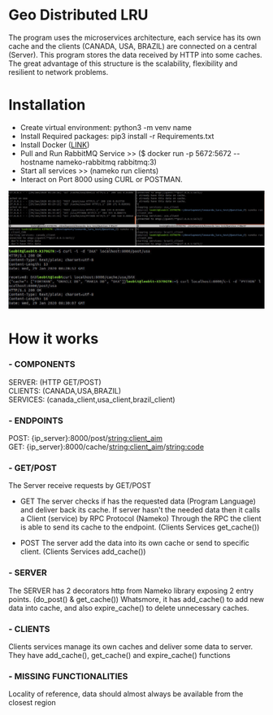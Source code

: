 # Geo Distributed LRU

The program uses the microservices architecture, each service has its own cache and the clients (CANADA, USA, BRAZIL) are connected on a central (Server). This program stores the data received by HTTP into some caches.
The great advantage of this structure is the scalability, flexibility and resilient to network problems.



# Installation

- Create virtual environment: python3 -m venv name
- Install Required packages: pip3 install -r Requirements.txt
- Install Docker ([LINK](https://docs.docker.com/install/))
- Pull and Run RabbitMQ Service >> ($ docker run -p 5672:5672 --hostname nameko-rabbitmq rabbitmq:3)
- Start all services >> (nameko run clients)
- Interact on Port 8000 using CURL or POSTMAN.

![](images/imagem2.jpg)
![](images/imagem3.jpg)



# How it works

### - COMPONENTS

SERVER: (HTTP GET/POST)  
CLIENTS: (CANADA,USA,BRAZIL)  
SERVICES: (canada_client,usa_client,brazil_client)  


### - ENDPOINTS

POST: {ip_server}:8000/post/<string:client_aim>  
GET: {ip_server}:8000/cache/<string:client_aim>/<string:code>


### - GET/POST

The Server receive requests by GET/POST

- GET
The server checks if has the requested data (Program Language) and deliver back its cache.
If server hasn't the needed data then it calls a Client (service) by RPC Protocol (Nameko)
Through the RPC the client is able to send its cache to the endpoint.
(Clients Services get_cache())

- POST
The server add the data into its own cache or send to specific client.
(Clients Services add_cache())

### - SERVER

The SERVER has 2 decorators http from Nameko library exposing 2 entry points.
(do_post() & get_cache())
Whatsmore, it has add_cache() to add new data into cache, and also expire_cache() to delete unnecessary caches.


### - CLIENTS

Clients services manage its own caches and deliver some data to server.
They have add_cache(), get_cache() and expire_cache() functions


### - MISSING FUNCTIONALITIES

Locality of reference, data should almost always be available from the closest region
